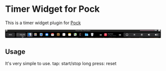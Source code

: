 #  Timer Widget for Pock
This is a timer widget plugin for [Pock](https://github.com/pock/pock)

![Demo](resources/demo.gif)


## Usage
It's very simple to use.
tap: start/stop
long press: reset
